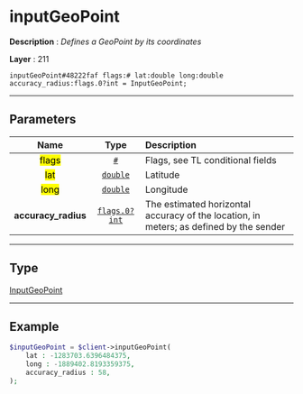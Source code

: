 # inputGeoPoint

**Description** : *Defines a GeoPoint by its coordinates*

**Layer** : 211

```tl
inputGeoPoint#48222faf flags:# lat:double long:double accuracy_radius:flags.0?int = InputGeoPoint;
```

---

## Parameters

| Name | Type | Description |
| :---: | :---: | :--- |
| <mark>flags</mark> | [`#`](type/#) | Flags, see TL conditional fields |
| <mark>lat</mark> | [`double`](type/double) | Latitude |
| <mark>long</mark> | [`double`](type/double) | Longitude |
| **accuracy_radius** | [`flags.0?int`](type/int) | The estimated horizontal accuracy of the location, in meters; as defined by the sender |

---

## Type

[InputGeoPoint](type/InputGeoPoint)

---

## Example

```php
$inputGeoPoint = $client->inputGeoPoint(
	lat : -1283703.6396484375,
	long : -1889402.8193359375,
	accuracy_radius : 58,
);
```